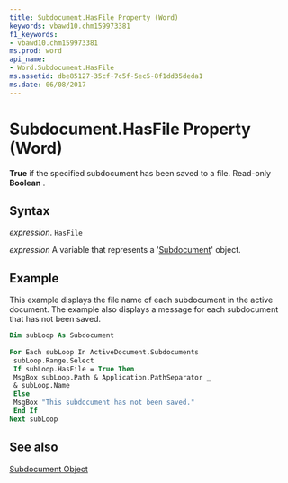```yaml
---
title: Subdocument.HasFile Property (Word)
keywords: vbawd10.chm159973381
f1_keywords:
- vbawd10.chm159973381
ms.prod: word
api_name:
- Word.Subdocument.HasFile
ms.assetid: dbe85127-35cf-7c5f-5ec5-8f1dd35deda1
ms.date: 06/08/2017
---
```



# Subdocument.HasFile Property (Word)

 **True** if the specified subdocument has been saved to a file. Read-only **Boolean** .


## Syntax

 _expression_. `HasFile`

 _expression_ A variable that represents a '[Subdocument](Word.Subdocument.md)' object.


## Example

This example displays the file name of each subdocument in the active document. The example also displays a message for each subdocument that has not been saved.


```vb
Dim subLoop As Subdocument 
 
For Each subLoop In ActiveDocument.Subdocuments 
 subLoop.Range.Select 
 If subLoop.HasFile = True Then 
 MsgBox subLoop.Path & Application.PathSeparator _ 
 & subLoop.Name 
 Else 
 MsgBox "This subdocument has not been saved." 
 End If 
Next subLoop
```


## See also


[Subdocument Object](Word.Subdocument.md)

